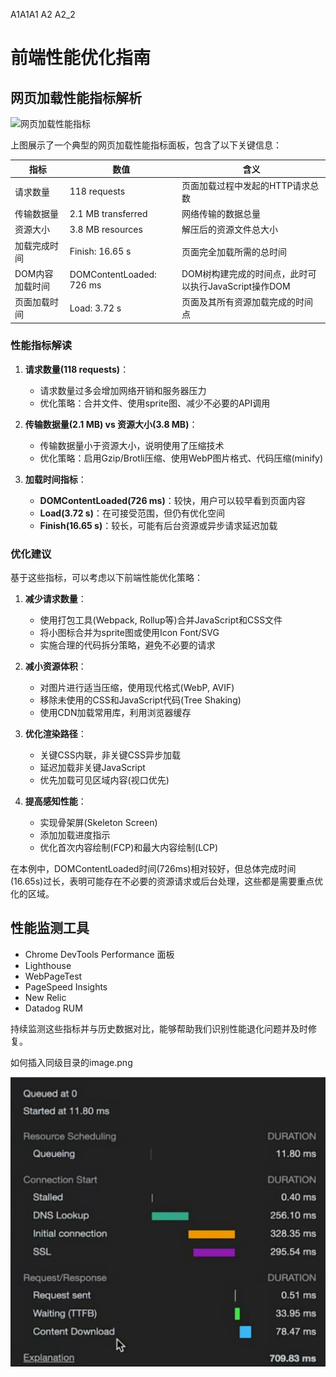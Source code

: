 A1A1A1
A2
A2_2
# 前端性能优化指南

## 网页加载性能指标解析

![网页加载性能指标](https://i.imgur.com/3HvPDZj.png)

上图展示了一个典型的网页加载性能指标面板，包含了以下关键信息：

| 指标 | 数值 | 含义 |
|------|------|------|
| 请求数量 | 118 requests | 页面加载过程中发起的HTTP请求总数 |
| 传输数据量 | 2.1 MB transferred | 网络传输的数据总量 |
| 资源大小 | 3.8 MB resources | 解压后的资源文件总大小 |
| 加载完成时间 | Finish: 16.65 s | 页面完全加载所需的总时间 |
| DOM内容加载时间 | DOMContentLoaded: 726 ms | DOM树构建完成的时间点，此时可以执行JavaScript操作DOM |
| 页面加载时间 | Load: 3.72 s | 页面及其所有资源加载完成的时间点 |

### 性能指标解读

1. **请求数量(118 requests)**：
   - 请求数量过多会增加网络开销和服务器压力
   - 优化策略：合并文件、使用sprite图、减少不必要的API调用

2. **传输数据量(2.1 MB) vs 资源大小(3.8 MB)**：
   - 传输数据量小于资源大小，说明使用了压缩技术
   - 优化策略：启用Gzip/Brotli压缩、使用WebP图片格式、代码压缩(minify)

3. **加载时间指标**：
   - **DOMContentLoaded(726 ms)**：较快，用户可以较早看到页面内容
   - **Load(3.72 s)**：在可接受范围，但仍有优化空间
   - **Finish(16.65 s)**：较长，可能有后台资源或异步请求延迟加载

### 优化建议

基于这些指标，可以考虑以下前端性能优化策略：

1. **减少请求数量**：
   - 使用打包工具(Webpack, Rollup等)合并JavaScript和CSS文件
   - 将小图标合并为sprite图或使用Icon Font/SVG
   - 实施合理的代码拆分策略，避免不必要的请求

2. **减小资源体积**：
   - 对图片进行适当压缩，使用现代格式(WebP, AVIF)
   - 移除未使用的CSS和JavaScript代码(Tree Shaking)
   - 使用CDN加载常用库，利用浏览器缓存

3. **优化渲染路径**：
   - 关键CSS内联，非关键CSS异步加载
   - 延迟加载非关键JavaScript
   - 优先加载可见区域内容(视口优先)

4. **提高感知性能**：
   - 实现骨架屏(Skeleton Screen)
   - 添加加载进度指示
   - 优化首次内容绘制(FCP)和最大内容绘制(LCP)

在本例中，DOMContentLoaded时间(726ms)相对较好，但总体完成时间(16.65s)过长，表明可能存在不必要的资源请求或后台处理，这些都是需要重点优化的区域。

## 性能监测工具

* Chrome DevTools Performance 面板
* Lighthouse
* WebPageTest
* PageSpeed Insights
* New Relic
* Datadog RUM

持续监测这些指标并与历史数据对比，能够帮助我们识别性能退化问题并及时修复。

如何插入同级目录的image.png

![](image.png)
